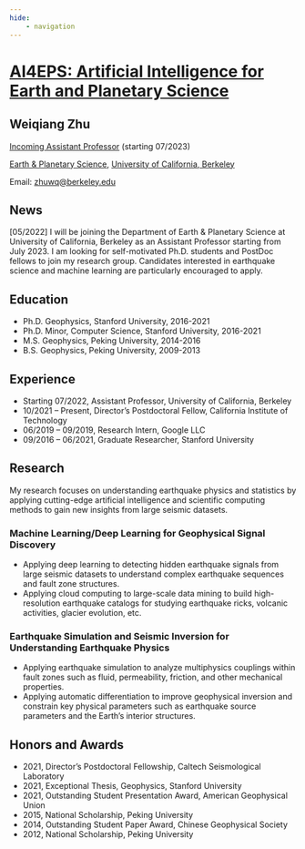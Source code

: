 ```yaml
---
hide:
    - navigation
---
```


# [AI4EPS: Artificial Intelligence for Earth and Planetary Science](https://ai4eps.github.io)

## Weiqiang Zhu

[Incoming Assistant Professor](https://www.eps.berkeley.edu/directory/faculty) (starting 07/2023)

[Earth & Planetary Science](https://www.eps.berkeley.edu), [University of California, Berkeley](https://www.berkeley.edu)

Email: zhuwq@berkeley.edu


## **News**
[05/2022] I will be joining the Department of Earth & Planetary Science at University of California, Berkeley as an Assistant Professor starting from July 2023. I am looking for self-motivated Ph.D. students and PostDoc fellows to join my research group. Candidates interested in earthquake science and machine learning are particularly encouraged to apply. 

## **Education**

- Ph.D. Geophysics, Stanford University, 2016-2021
- Ph.D. Minor, Computer Science, Stanford University, 2016-2021
- M.S. Geophysics, Peking University, 2014-2016
- B.S. Geophysics, Peking University, 2009-2013

## **Experience**
- Starting 07/2022, Assistant Professor, University of California, Berkeley
- 10/2021 – Present, Director’s Postdoctoral Fellow, California Institute of Technology
- 06/2019 – 09/2019, Research Intern, Google LLC
- 09/2016 – 06/2021, Graduate Researcher, Stanford University

## **Research**

My research focuses on understanding earthquake physics and statistics by applying cutting-edge artificial intelligence and scientific computing methods to gain new insights from large seismic datasets.

### Machine Learning/Deep Learning for Geophysical Signal Discovery

- Applying deep learning to detecting hidden earthquake signals from large seismic datasets to understand complex earthquake sequences and fault zone structures.
- Applying cloud computing to large-scale data mining to build high-resolution earthquake catalogs for studying earthquake ricks, volcanic activities, glacier evolution, etc.

### Earthquake Simulation and Seismic Inversion for Understanding Earthquake Physics

- Applying earthquake simulation to analyze multiphysics couplings within fault zones such as fluid, permeability, friction, and other mechanical properties.
- Applying automatic differentiation to improve geophysical inversion and constrain key physical parameters such as earthquake source parameters and the Earth’s interior structures.

## **Honors and Awards**
- 2021, Director’s Postdoctoral Fellowship, Caltech Seismological Laboratory 
- 2021, Exceptional Thesis, Geophysics, Stanford University
- 2021, Outstanding Student Presentation Award, American Geophysical Union
- 2015, National Scholarship, Peking University 
- 2014, Outstanding Student Paper Award, Chinese Geophysical Society 
- 2012, National Scholarship, Peking University 


<!-- [![docs](https://github.com/AI4EPS/ai4eps.github.io/actions/workflows/docs.yml/badge.svg)](https://github.com/AI4EPS/ai4eps.github.io/actions/workflows/docs.yml)

![](https://github.com/AI4EPS/ai4eps.github.io/blob/master/docs/assets/defense_flyer_zhuwq.png?raw=true)

 -->
